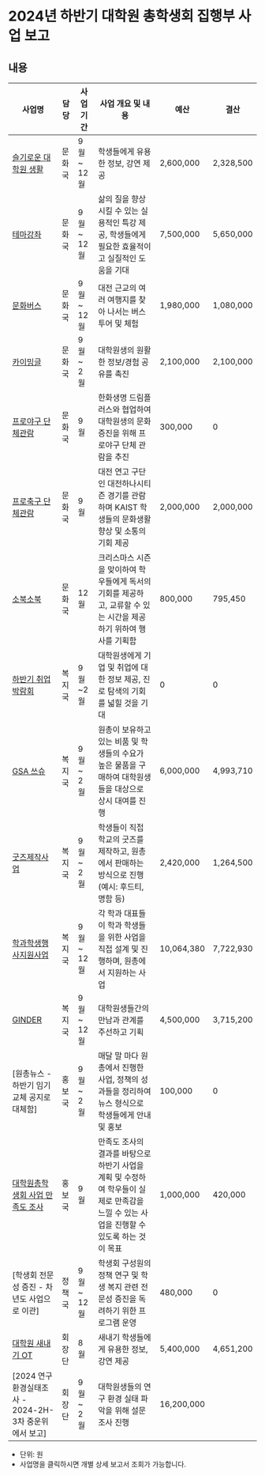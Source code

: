2024년 하반기 대학원 총학생회 집행부 사업 보고
===

## 내용
| 사업명                                        | 담당   | 사업 기간 | 사업 개요 및 내용                                                                  | 예산         |  결산   |
|-----------------------------------------------|--------|-----------|-----------------------------------------------------------------------------|------------|-----------|
| [슬기로운 대학원 생활](문화국_슬대생.md)        | 문화국 | 9월 ~ 12월 | 학생들에게 유용한 정보, 강연 제공    | 2,600,000 | 2,328,500 |
| [테마강좌](문화국_테마강좌.md)                    | 문화국 | 9월 ~ 12월 | 삶의 질을 향상시킬 수 있는 실용적인 특강 제공, 학생들에게 필요한 효율적이고 실질적인 도움을 기대   |7,500,000  |5,650,000 |
| [문화버스](문화국_문화버스.md)               | 문화국 | 9월 ~ 12월 | 대전 근교의 여러 여행지를 찾아 나서는 버스 투어 및 체험   | 1,980,000 | 1,080,000 | 
| [카이밍글](문화국_카이밍글.md)                    | 문화국 | 9월 ~ 2월 | 대학원생의 원활한 정보/경험 공유를 촉진   |2,100,000 | 2,100,000 |
| [프로야구 단체관람](문화국_프로야구.md)                    | 문화국 | 9월 | 한화생명 드림플러스와 협업하여 대학원생의 문화 증진을 위해 프로야구 단체 관람을 추진   | 300,000 | 0 |
| [프로축구 단체관람](문화국_프로축구.md)                    | 문화국 | 9월 | 대전 연고 구단인 대전하나시티즌 경기를 관람하며 KAIST 학생들의 문화생활 향상 및 소통의 기회 제공     | 2,000,000 | 2,000,000 |
| [소북소북](문화국_소북소북.md)                    | 문화국 | 12월 | 크리스마스 시즌을 맞이하여 학우들에게 독서의 기회를 제공하고, 교류할 수 있는 시간을 제공하기 위하여 행사를 기획함    | 800,000 | 795,450 |
| [하반기 취업박람회](복지국_취박.md)                | 복지국 | 9월~2월 | 대학원생에게 기업 및 취업에 대한 정보 제공, 진로 탐색의 기회를 넓힐 것을 기대 | 0 | 0 |
| [GSA 쓰슈](복지국_쓰슈.md)                | 복지국 | 9월 ~ 2월 | 원총이 보유하고 있는 비품 및 학생들의 수요가 높은 물품을 구매하여 대학원생들을 대상으로 상시 대여를 진행 |6,000,000| 4,993,710|
| [굿즈제작사업](복지국_굿즈.md)                | 복지국 | 9월 ~ 2월 | 학생들이 직접 학교의 굿즈를 제작하고, 원총에서 판매하는 방식으로 진행 (예시: 후드티, 명함 등)   |2,420,000 | 1,264,500 |
| [학과학생행사지원사업](복지국_학학행지.md)        | 복지국 | 9월 ~ 12월  | 각 학과 대표들이 학과 학생들을 위한 사업을 직접 설계 및 진행하며, 원총에서 지원하는 사업    |10,064,380 | 7,722,930 |
| [GINDER](복지국_GINDER.md) | 복지국 | 9월 ~ 12월 | 대학원생들간의 만남과 관계를 주선하고 기획 |4,500,000 |  3,715,200 |
| [원총뉴스 - 하반기 임기 교체 공지로 대체함]     | 홍보국 | 9월 ~ 2월 | 매달 말 마다 원총에서 진행한 사업, 정책의 성과들을 정리하여 뉴스 형식으로 학생들에게 안내 및 홍보  | 100,000 | 0 |
| [대학원총학생회 사업 만족도 조사](홍보국_만족도조사.md)     | 홍보국 | 9월 | 만족도 조사의 결과를 바탕으로 하반기 사업을 계획 및 수정하여 학우들이 실제로 만족감을 느낄 수 있는 사업을 진행할 수 있도록 하는 것이 목표 | 1,000,000| 420,000  | 
| [학생회 전문성 증진 - 차년도 사업으로 이관]     | 정책국 | 9월 ~ 12월 | 학생회 구성원의 정책 연구 및 학생 복지 관련 전문성 증진을 독려하기 위한 프로그램 운영 | 480,000| 0 |
| [대학원 새내기 OT](하반기_새내기OT.md)        | 회장단 | 8월 | 새내기 학생들에게 유용한 정보, 강연 제공  | 5,400,000 | 4,651,200 |
| [2024 연구환경실태조사 - 2024-2H-3차 중운위에서 보고]      | 회장단 | 9월 ~ 2월 | 대학원생들의 연구 환경 실태 파악을 위해 설문조사 진행    | 16,200,000 |

* 단위: 원
* 사업명을 클릭하시면 개별 상세 보고서 조회가 가능합니다.
